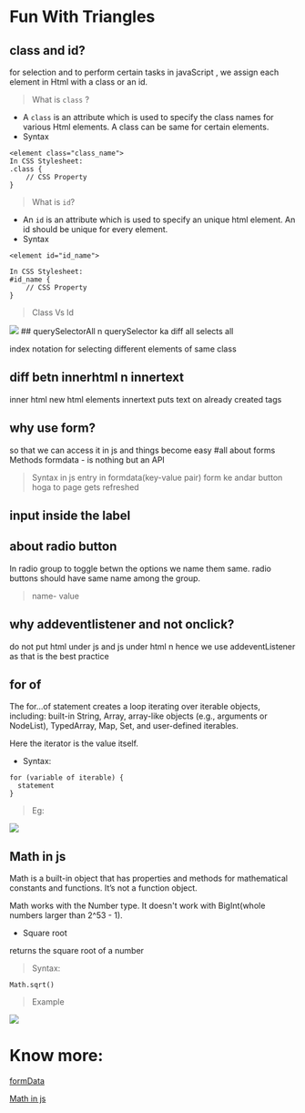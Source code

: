 # Fun With Triangles 

## class and id?
for selection and to perform certain tasks in javaScript , we assign each element in Html with a class or an id.

> What is `class` ?
- A `class` is an attribute which is used to specify the class names for various Html elements. A class can be same for certain elements.
- Syntax 
```
<element class="class_name">
In CSS Stylesheet:
.class {
    // CSS Property
}
```

> What is `id`?
- An `id` is an attribute which is used to specify an unique html element. An id should be unique for every element. 
- Syntax 
```
<element id="id_name">

In CSS Stylesheet:
#id_name {
    // CSS Property
}
```

> Class Vs Id 
<img src="classvsid.png"/>
## querySelectorAll n querySelector ka diff
all selects all 

index notation for selecting different elements of same class

## diff betn innerhtml n innertext
inner html new html elements
innertext puts text on already created tags

## why use form?
so that we can access it in js and things become easy
#all about forms
Methods 
formdata - is nothing but an API
> Syntax in js
> entry in formdata(key-value pair)
form ke andar button hoga to page gets refreshed

## input inside the label

## about radio button 
In radio group to toggle betwn the options we name them same.
radio buttons should have same name among the group. 
> name-
> value


## why addeventlistener and not onclick? 
do not put html under js and js under html n hence we use addeventListener as that is the best practice

## for of
The for...of statement creates a loop iterating over iterable objects, including: built-in String, Array, array-like objects (e.g., arguments or NodeList), TypedArray, Map, Set, and user-defined iterables.

Here the iterator is the value itself.

* Syntax:
```
for (variable of iterable) {
  statement
}
```
> Eg:
<img src="forof.jpeg"/>


## Math in js
Math is a built-in object that has properties and methods for mathematical constants and functions. It’s not a function object.

Math works with the Number type. It doesn't work with BigInt(whole numbers larger than 2^53 - 1).


* Square root

 returns the square root of a number

> Syntax:
```
Math.sqrt()
```

> Example <br>
<img src="matheg.jpeg"/>

# Know more:

[formData](https://developer.mozilla.org/en-US/docs/Web/API/FormData/FormData)

[Math in js](https://developer.mozilla.org/en-US/docs/Web/JavaScript/Reference/Global_Objects/Math)

